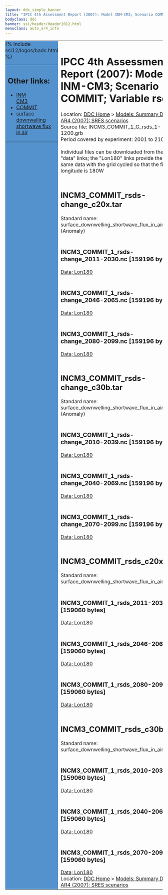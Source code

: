 ```yaml
---
layout: ddc_simple_banner
title: "IPCC 4th Assessment Report (2007): Model INM-CM3; Scenario COMMIT; Variable rsds"
bodyclass: ddc
banner: ssi/header/Header2012.html
menuclass: auto_ar4_info
---
```



<table width="100%" border="0" cellspacing="0" cellpadding="0" style="border-collapse: collapse;">
<tr style="margin:0;padding:0;border:0;">
<td style="margin:0;padding:0;border:0;height:1pt;width:150pt;background:#5492CD;" valign="top" >

<div id="lh-col2" class="auto_ar4_info">
<table class="menumain" bgcolor="#5492CD" cellspacing="0" width="100%" border="0">
<tr><td>
<h2> Other links:</h2>
<ul>
<li><a href="/auto/ar4/model-INM-CM3.html">INM<br/>CM3</a></li>
<li><a href="/auto/ar4/scenario-COMMIT.html">COMMIT</a></li>
<li><a href="/auto/ar4/var-surface_downwelling_shortwave_flux_in_air.html">surface downwelling<br/> shortwave flux in air</a></li>
</ul>
</td></tr>
{% include ssi12/logos/badc.html %}
</table>
</div>
</td>
<td><h1>IPCC 4th Assessment Report (2007): Model INM-CM3; Scenario COMMIT; Variable rsds</h1>

<!-- Breadcrumb1 -->
<div id="breadcrumb1" align="left">
Location: <a href="/index.html">DDC Home</a> > <a href="/sim/gcm_clim/">Models: Summary Data</a>
> <a href="/sim/gcm_clim/SRES_AR4/index.html">AR4 (2007): SRES scenarios</a>
</div>
<!-- End of Breadcrumb1 -->Source file: INCM3_COMMIT_1_G_rsds_1-1200.grb
<br/>
Period covered by experiment: 2001 to 2100<br/>
<br/>Individual files can be downloaded from the "data" links; the "Lon180" links provide the same data
         with the grid cycled so that the first longitude is 180W<br/>
<br/><h2>INCM3_COMMIT_rsds-change_c20x.tar</h2>
Standard name: surface_downwelling_shortwave_flux_in_air (Anomaly)<br>
<br/><h3>INCM3_COMMIT_1_rsds-change_2011-2030.nc [159196 bytes]</h3>
<a href="http://apps.ipcc-data.org/cgi-bin/downl/ar4_nc/rsds/INCM3_COMMIT_1_rsds-change_2011-2030.nc">Data; </a><a href="http://apps.ipcc-data.org/cgi-bin/downl/ar4_nc/rsds/INCM3_COMMIT_1_rsds-change_2011-2030.cyto180.nc"> Lon180</a><br/>
<br/><h3>INCM3_COMMIT_1_rsds-change_2046-2065.nc [159196 bytes]</h3>
<a href="http://apps.ipcc-data.org/cgi-bin/downl/ar4_nc/rsds/INCM3_COMMIT_1_rsds-change_2046-2065.nc">Data; </a><a href="http://apps.ipcc-data.org/cgi-bin/downl/ar4_nc/rsds/INCM3_COMMIT_1_rsds-change_2046-2065.cyto180.nc"> Lon180</a><br/>
<br/><h3>INCM3_COMMIT_1_rsds-change_2080-2099.nc [159196 bytes]</h3>
<a href="http://apps.ipcc-data.org/cgi-bin/downl/ar4_nc/rsds/INCM3_COMMIT_1_rsds-change_2080-2099.nc">Data; </a><a href="http://apps.ipcc-data.org/cgi-bin/downl/ar4_nc/rsds/INCM3_COMMIT_1_rsds-change_2080-2099.cyto180.nc"> Lon180</a><br/>
<br/><h2>INCM3_COMMIT_rsds-change_c30b.tar</h2>
Standard name: surface_downwelling_shortwave_flux_in_air (Anomaly)<br>
<br/><h3>INCM3_COMMIT_1_rsds-change_2010-2039.nc [159196 bytes]</h3>
<a href="http://apps.ipcc-data.org/cgi-bin/downl/ar4_nc/rsds/INCM3_COMMIT_1_rsds-change_2010-2039.nc">Data; </a><a href="http://apps.ipcc-data.org/cgi-bin/downl/ar4_nc/rsds/INCM3_COMMIT_1_rsds-change_2010-2039.cyto180.nc"> Lon180</a><br/>
<br/><h3>INCM3_COMMIT_1_rsds-change_2040-2069.nc [159196 bytes]</h3>
<a href="http://apps.ipcc-data.org/cgi-bin/downl/ar4_nc/rsds/INCM3_COMMIT_1_rsds-change_2040-2069.nc">Data; </a><a href="http://apps.ipcc-data.org/cgi-bin/downl/ar4_nc/rsds/INCM3_COMMIT_1_rsds-change_2040-2069.cyto180.nc"> Lon180</a><br/>
<br/><h3>INCM3_COMMIT_1_rsds-change_2070-2099.nc [159196 bytes]</h3>
<a href="http://apps.ipcc-data.org/cgi-bin/downl/ar4_nc/rsds/INCM3_COMMIT_1_rsds-change_2070-2099.nc">Data; </a><a href="http://apps.ipcc-data.org/cgi-bin/downl/ar4_nc/rsds/INCM3_COMMIT_1_rsds-change_2070-2099.cyto180.nc"> Lon180</a><br/>
<br/><h2>INCM3_COMMIT_rsds_c20x.tar</h2>
Standard name: surface_downwelling_shortwave_flux_in_air<br>
<br/><h3>INCM3_COMMIT_1_rsds_2011-2030.nc [159060 bytes]</h3>
<a href="http://apps.ipcc-data.org/cgi-bin/downl/ar4_nc/rsds/INCM3_COMMIT_1_rsds_2011-2030.nc">Data; </a><a href="http://apps.ipcc-data.org/cgi-bin/downl/ar4_nc/rsds/INCM3_COMMIT_1_rsds_2011-2030.cyto180.nc"> Lon180</a><br/>
<br/><h3>INCM3_COMMIT_1_rsds_2046-2065.nc [159060 bytes]</h3>
<a href="http://apps.ipcc-data.org/cgi-bin/downl/ar4_nc/rsds/INCM3_COMMIT_1_rsds_2046-2065.nc">Data; </a><a href="http://apps.ipcc-data.org/cgi-bin/downl/ar4_nc/rsds/INCM3_COMMIT_1_rsds_2046-2065.cyto180.nc"> Lon180</a><br/>
<br/><h3>INCM3_COMMIT_1_rsds_2080-2099.nc [159060 bytes]</h3>
<a href="http://apps.ipcc-data.org/cgi-bin/downl/ar4_nc/rsds/INCM3_COMMIT_1_rsds_2080-2099.nc">Data; </a><a href="http://apps.ipcc-data.org/cgi-bin/downl/ar4_nc/rsds/INCM3_COMMIT_1_rsds_2080-2099.cyto180.nc"> Lon180</a><br/>
<br/><h2>INCM3_COMMIT_rsds_c30b.tar</h2>
Standard name: surface_downwelling_shortwave_flux_in_air<br>
<br/><h3>INCM3_COMMIT_1_rsds_2010-2039.nc [159060 bytes]</h3>
<a href="http://apps.ipcc-data.org/cgi-bin/downl/ar4_nc/rsds/INCM3_COMMIT_1_rsds_2010-2039.nc">Data; </a><a href="http://apps.ipcc-data.org/cgi-bin/downl/ar4_nc/rsds/INCM3_COMMIT_1_rsds_2010-2039.cyto180.nc"> Lon180</a><br/>
<br/><h3>INCM3_COMMIT_1_rsds_2040-2069.nc [159060 bytes]</h3>
<a href="http://apps.ipcc-data.org/cgi-bin/downl/ar4_nc/rsds/INCM3_COMMIT_1_rsds_2040-2069.nc">Data; </a><a href="http://apps.ipcc-data.org/cgi-bin/downl/ar4_nc/rsds/INCM3_COMMIT_1_rsds_2040-2069.cyto180.nc"> Lon180</a><br/>
<br/><h3>INCM3_COMMIT_1_rsds_2070-2099.nc [159060 bytes]</h3>
<a href="http://apps.ipcc-data.org/cgi-bin/downl/ar4_nc/rsds/INCM3_COMMIT_1_rsds_2070-2099.nc">Data; </a><a href="http://apps.ipcc-data.org/cgi-bin/downl/ar4_nc/rsds/INCM3_COMMIT_1_rsds_2070-2099.cyto180.nc"> Lon180</a><br/>
<!-- Breadcrumb2 -->
<div id="breadcrumb2" align="left">
Location: <a href="/index.html">DDC Home</a> > <a href="/sim/gcm_clim/">Models: Summary Data</a>
> <a href="/sim/gcm_clim/SRES_AR4/index.html">AR4 (2007): SRES scenarios</a>
</div>
<!-- End of Breadcrumb2 --></td></tr></table>

